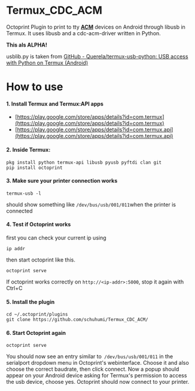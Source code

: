 # Termux_CDC_ACM

Octoprint Plugin to print to tty **<u>ACM</u>** devices on Android through libusb in Termux. It uses libusb and a cdc-acm-driver written in Python.

**This als ALPHA!**

usblib.py is taken from [GitHub - Querela/termux-usb-python: USB access with Python on Termux (Android)](https://github.com/Querela/termux-usb-python)

# How to use

#### 1. Install Termux and Termux:API apps
 - [https://play.google.com/store/apps/details?id=com.termux](https://play.google.com/store/apps/details?id=com.termux)
 - [https://play.google.com/store/apps/details?id=com.termux.api](https://play.google.com/store/apps/details?id=com.termux.api)

#### 2. Inside Termux:

```shell
pkg install python termux-api libusb pyusb pyftdi clan git
pip install octoprint
```

#### 3. Make sure your printer connection works

```shell
termux-usb -l
```

should show something like `/dev/bus/usb/001/011`when the printer is connected

#### 4. Test if Octoprint works

first you can check your current ip using

```shell
ip addr
```

then start octoprint like this.

```shell
octoprint serve
```

If octoprint works correctly on `http://<ip-addr>:5000`, stop it again with Ctrl+C

#### 5. Install the plugin

```shell
cd ~/.octoprint/plugins
git clone https://github.com/schuhumi/Termux_CDC_ACM/
```

#### 6. Start Octoprint again

```shell
octoprint serve
```

You should now see an entry similar to` /dev/bus/usb/001/011` in the serialport dropdown menu in Octoprint's webinterface. Choose it and also choose the correct baudrate, then click connect. Now a popup should appear on your Android device asking for Termux's permission to access the usb device, choose yes. Octoprint should now connect to your printer.
